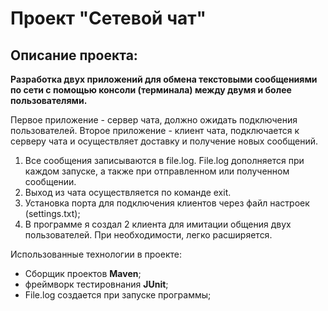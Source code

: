 # **Проект "Сетевой чат"**
## Описание проекта:
**Разработка двух приложений для обмена текстовыми сообщениями по сети с помощью консоли (терминала) между двумя и более пользователями.**

Первое приложение - сервер чата, должно ожидать подключения пользователей.
Второе приложение - клиент чата, подключается к серверу чата и осуществляет доставку и получение новых сообщений.

1. Все сообщения записываются в file.log. File.log дополняется при каждом запуске, а также при отправленном или полученном сообщении. 
2. Выход из чата осуществляется по команде exit.
3. Установка порта для подключения клиентов через файл настроек (settings.txt);
4. В программе я создал 2 клиента для имитации общения двух пользователей. При необходимости, легко расширяется.

Использованные технологии в проекте:
* Сборщик проектов **Maven**;
* фреймворк тестировнания **JUnit**;
* File.log создается при запуске программы;